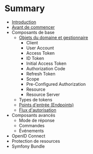 # Summary

* [Introduction](README.md)
* [Avant de commencer](DISCLAIMER.md)
* Composants de base
  * [Objets du domaine et gestionnaire](DomainObject.md)
    * Client
    * User Account
    * Access Token
    * ID Token
    * Initial Access Token
    * Authorization Code
    * Refresh Token
    * Scope
    * Pre-Configured Authorization
    * Resource
    * Resource Server
  * Types de tokens
  * [Points d'entrée (Endpoints)](Endpoints.md)
  * [Flux d'autorisation](GrantTypes.md)
* Composants avancés
  * Mode de réponse
  * Commandes
  * Événements
* OpenID Connect
* Protection de resources
* Symfony Bundle

